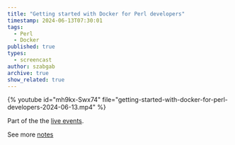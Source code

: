 ```yaml
---
title: "Getting started with Docker for Perl developers"
timestamp: 2024-06-13T07:30:01
tags:
  - Perl
  - Docker
published: true
types:
  - screencast
author: szabgab
archive: true
show_related: true
---
```


{% youtube id="mh9kx-Swx74" file="getting-started-with-docker-for-perl-developers-2024-06-13.mp4" %}

Part of the the [live events](https://live.code-maven.com/).

See more [notes](https://workshops.code-maven.com/getting-started-with-docker-for-perl-developers)
